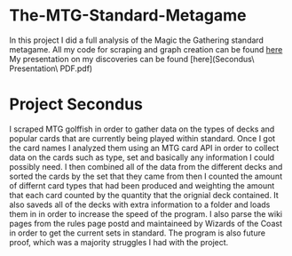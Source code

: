 # The-MTG-Standard-Metagame
In this project I did a full analysis of the Magic the Gathering standard metagame. 
All my code for scraping and graph creation can be found [here](secondus.py)
My presentation on my discoveries can be found [here](Secondus\ Presentation\ PDF.pdf)

# Project Secondus
I scraped MTG golffish in order to gather data on the types of decks and popular cards that are currently being played within standard. Once I got the card names I analyzed them using an MTG card API in order to collect data on the cards such as type, set and basically any information I could possibly need. I then combined all of the data from the different decks and sorted the cards by the set that they came from then I counted the amount of differnt card types that had been produced and weighting the amount that each card counted by the quantity that the orignial deck contained. It also saveds all of the decks with extra information to a folder and loads them in in order to increase the speed of the program. I also parse the wiki pages from the rules page postd and maintaineed by Wizards of the Coast in order to get the current sets in standard. The program is also future proof, which was a majority struggles I had with the project.


